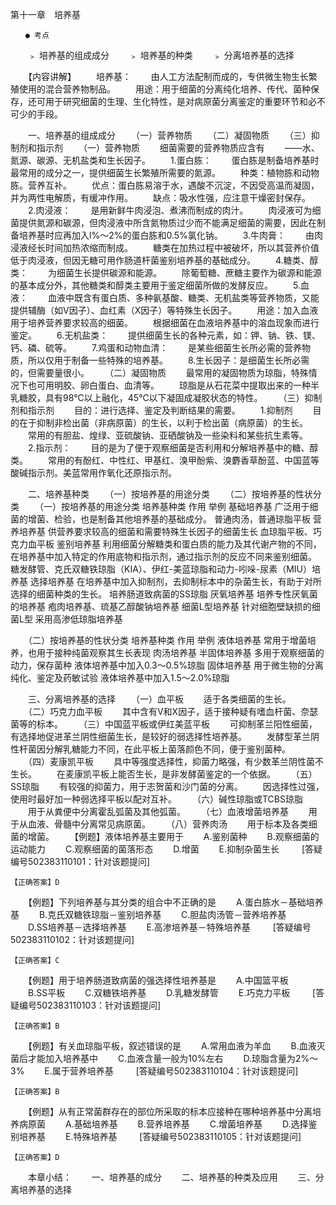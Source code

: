 第十一章　培养基
 
 	　　● 考点
　　﹥ 培养基的组成成分 
　　﹥ 培养基的种类
　　﹥ 分离培养基的选择 

　　【内容讲解】
　　培养基：
　　由人工方法配制而成的，专供微生物生长繁殖使用的混合营养物制品。
　　用途：用于细菌的分离纯化培养、传代、菌种保存，还可用于研究细菌的生理、生化特性，是对病原菌分离鉴定的重要环节和必不可少的手段。

　　一、培养基的组成成分
　　（一）营养物质
　　（二）凝固物质
　　（三）抑制剂和指示剂
　　（一）营养物质
　　细菌需要的营养物质应含有
　　——水、氮源、碳源、无机盐类和生长因子。
　　1.蛋白胨：
　　蛋白胨是制备培养基时最常用的成分之一，提供细菌生长繁殖所需要的氮源。
　　种类：植物胨和动物胨。营养互补。
　　优点：蛋白胨易溶于水，遇酸不沉淀，不因受高温而凝固，并为两性电解质，有缓冲作用。
　　缺点：吸水性强，应注意干燥密封保存。
　　2.肉浸液：
　　是用新鲜牛肉浸泡、煮沸而制成的肉汁。
　　肉浸液可为细菌提供氮源和碳源，但肉浸液中所含氮物质过少而不能满足细菌的需要，因此在制备培养基时应再加入l%～2%的蛋白胨和0.5%氯化钠。
　　3.牛肉膏：
　　由肉浸液经长时间加热浓缩而制成。
　　糖类在加热过程中被破坏，所以其营养价值低于肉浸液，但因无糖可用作肠道杆菌鉴别培养基的基础成分。
　　4.糖类、醇类：
　　为细菌生长提供碳源和能源。
　　除葡萄糖、蔗糖主要作为碳源和能源的基本成分外，其他糖类和醇类主要用于鉴定细菌所做的发酵反应。
　　5.血液：
　　血液中既含有蛋白质、多种氨基酸、糖类、无机盐类等营养物质，又能提供辅酶（如V因子）、血红素（X因子）等特殊生长因子。
　　用途：加入血液用于培养营养要求较高的细菌。
　　根据细菌在血液培养基中的溶血现象而进行鉴定。
　　6.无机盐类：
　　提供细菌生长的各种元素，如：钾、钠、铁、镁、钙、磷、硫等。
　　7.鸡蛋和动物血清：
　　是某些细菌生长所必需的营养物质，所以仅用于制备一些特殊的培养基。
　　8.生长因子：是细菌生长所必需的，但需要量很小。
　　（二）凝固物质
　　最常用的凝固物质为琼脂，特殊情况下也可用明胶、卵白蛋白、血清等。
　　琼脂是从石花菜中提取出来的一种半乳糖胶，具有98℃以上融化，45℃以下凝固成凝胶状态的特性。
　　（三）抑制剂和指示剂
　　目的：进行选择、鉴定及判断结果的需要。
　　1.抑制剂
　　目的在于抑制非检出菌（非病原菌）的生长，以利于检出菌（病原菌）的生长。
　　常用的有胆盐、煌绿、亚硫酸钠、亚硒酸钠及一些染料和某些抗生素等。
　　2.指示剂：
　　目的是为了便于观察细菌是否利用和分解培养基中的糖、醇类。
　　常用的有酚红、中性红、甲基红、溴甲酚紫、溴麝香草酚蓝、中国蓝等酸碱指示剂。美蓝常用作氧化还原指示剂。

　　二、培养基种类
　　（一）按培养基的用途分类
　　（二）按培养基的性状分类
　　（一）按培养基的用途分类
培养基种类	作用	举例
基础培养基	广泛用于细菌的增菌、检验，也是制备其他培养基的基础成分。	普通肉汤，普通琼脂平板
营养培养基	供营养要求较高的细菌和需要特殊生长因子的细菌生长	血琼脂平板、巧克力血平板
鉴别培养基	利用细菌分解糖类和蛋白质的能力及其代谢产物的不同，在培养基中加入特定的作用底物和指示剂，通过指示剂的反应不同来鉴别细菌。	糖发酵管、克氏双糖铁琼脂（KIA）、伊红-美蓝琼脂和动力-吲哚-尿素（MIU）培养基
选择培养基	在培养基中加入抑制剂，去抑制标本中的杂菌生长，有助于对所选择的细菌种类的生长。	培养肠道致病菌的SS琼脂
厌氧培养基	培养专性厌氧菌的培养基	疱肉培养基、琉基乙醇酸钠培养基
细菌L型培养基	针对细胞壁缺损的细菌L型	采用高渗低琼脂培养基

　　（二）按培养基的性状分类
培养基种类	作用	举例
液体培养基	常用于增菌培养，也用于接种纯菌观察其生长表现	肉汤培养基
半固体培养基	多用于观察细菌的动力，保存菌种	液体培养基中加入0.3～0.5%琼脂
固体培养基	用于微生物的分离纯化、鉴定及药敏试验	液体培养基中加入1.5～2.0%琼脂

　　三、分离培养基的选择
　　（一）血平板
　　适于各类细菌的生长。
　　（二）巧克力血平板
　　其中含有V和X因子，适于接种疑有嗜血杆菌、奈瑟菌等的标本。
　　（三）中国蓝平板或伊红美蓝平板
　　可抑制革兰阳性细菌，有选择地促进革兰阴性细菌生长，是较好的弱选择性培养基。
　　发酵型革兰阴性杆菌因分解乳糖能力不同，在此平板上菌落颜色不同，便于鉴别菌种。
　　（四）麦康凯平板
　　具中等强度选择性，抑菌力略强，有少数革兰阴性菌不生长。
　　在麦康凯平板上能否生长，是非发酵菌鉴定的一个依据。
　　（五）SS琼脂
　　有较强的抑菌力，用于志贺菌和沙门菌的分离。
　　因选择性过强，使用时最好加一种弱选择平板以配对互补。
　　（六）碱性琼脂或TCBS琼脂
　　用于从粪便中分离霍乱弧菌及其他弧菌。
　　（七）血液增菌培养基
　　用于从血液、骨髓中分离常见病原菌。
　　（八）营养肉汤
　　用于标本及各类细菌的增菌。
　　【例题】液体培养基主要用于
　　A.鉴别菌种
　　B.观察细菌的运动能力
　　C.观察细菌的菌落形态
　　D.增菌
　　E.抑制杂菌生长
　　 [答疑编号502383110101：针对该题提问]
	 
 	 
	【正确答案】D

	

　　【例题】下列培养基与其分类的组合中不正确的是
　　A.蛋白胨水－基础培养基
　　B.克氏双糖铁琼脂－鉴别培养基
　　C.胆盐肉汤管－营养培养基
　　D.SS培养基－选择培养基
　　E.高渗培养基－特殊培养基
　　 [答疑编号502383110102：针对该题提问]
	 
 	 
	【正确答案】C

	

　　【例题】用于培养肠道致病菌的强选择性培养基是
　　A.中国篮平板
　　B.SS平板
　　C.双糖铁培养基
　　D.乳糖发酵管
　　E.巧克力平板
　　 [答疑编号502383110103：针对该题提问]
	 
 	 
	【正确答案】B

	

　　【例题】有关血琼脂平板，叙述错误的是
　　A.常用血液为羊血
　　B.血液灭菌后才能加入培养基中
　　C.血液含量一般为10%左右
　　D.琼脂含量为2%～3%
　　E.属于营养培养基
　　 [答疑编号502383110104：针对该题提问]
	 
 	 
	【正确答案】B

	

　　【例题】从有正常菌群存在的部位所采取的标本应接种在哪种培养基中分离培养病原菌
　　A.基础培养基
　　B.营养培养基
　　C.增菌培养基
　　D.选择鉴别培养基
　　E.特殊培养基
　　 [答疑编号502383110105：针对该题提问]
	 
 	 
	【正确答案】D

	

　　本章小结：
　　一、培养基的成分
　　二、培养基的种类及应用
　　三、分离培养基的选择	 


